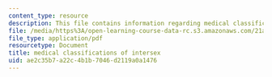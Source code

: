 ```yaml
---
content_type: resource
description: This file contains information regarding medical classifications of intersex.
file: /media/https%3A/open-learning-course-data-rc.s3.amazonaws.com/21a-231j-gender-sexuality-and-society-spring-2006/ae2c35b7a22c4b1b7046d2119a0a1476_MIT21A_213JS06_intersex.pdf
file_type: application/pdf
resourcetype: Document
title: medical classifications of intersex
uid: ae2c35b7-a22c-4b1b-7046-d2119a0a1476
---
```

